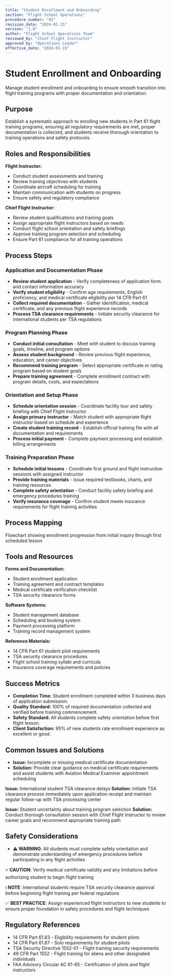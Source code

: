 ```yaml
---
title: "Student Enrollment and Onboarding"
section: "Flight School Operations"
procedure_number: "01"
revision_date: "2024-01-15"
version: "1.0"
author: "Flight School Operations Team"
reviewed_by: "Chief Flight Instructor"
approved_by: "Operations Leader"
effective_date: "2024-01-15"
---
```


# Student Enrollment and Onboarding

Manage student enrollment and onboarding to ensure smooth transition into flight training programs with proper documentation and orientation.

## Purpose

Establish a systematic approach to enrolling new students in Part 61 flight training programs, ensuring all regulatory requirements are met, proper documentation is collected, and students receive thorough orientation to training operations and safety protocols.

## Roles and Responsibilities

**Flight Instructor:**

- Conduct student assessments and training
- Review training objectives with students
- Coordinate aircraft scheduling for training
- Maintain communication with students on progress
- Ensure safety and regulatory compliance

**Chief Flight Instructor:**

- Review student qualifications and training goals
- Assign appropriate flight instructors based on needs
- Conduct flight school orientation and safety briefings
- Approve training program selection and scheduling
- Ensure Part 61 compliance for all training operations
## Process Steps

### Application and Documentation Phase

- **Review student application** - Verify completeness of application form and contact information accuracy
- **Verify student eligibility** - Confirm age requirements, English proficiency, and medical certificate eligibility per 14 CFR Part 61
- **Collect required documentation** - Gather identification, medical certificate, and any previous flight experience records
- **Process TSA clearance requirements** - Initiate security clearance for international students per TSA regulations

### Program Planning Phase

- **Conduct initial consultation** - Meet with student to discuss training goals, timeline, and program options
- **Assess student background** - Review previous flight experience, education, and career objectives
- **Recommend training program** - Select appropriate certificate or rating program based on student goals
- **Prepare training agreement** - Complete enrollment contract with program details, costs, and expectations

### Orientation and Setup Phase

- **Schedule orientation session** - Coordinate facility tour and safety briefing with Chief Flight Instructor
- **Assign primary instructor** - Match student with appropriate flight instructor based on schedule and experience
- **Create student training record** - Establish official training file with all documentation and requirements
- **Process initial payment** - Complete payment processing and establish billing arrangements

### Training Preparation Phase

- **Schedule initial lessons** - Coordinate first ground and flight instruction sessions with assigned instructor
- **Provide training materials** - Issue required textbooks, charts, and training resources
- **Complete safety orientation** - Conduct facility safety briefing and emergency procedures training
- **Verify insurance coverage** - Confirm student meets insurance requirements for flight training activities

## Process Mapping

Flowchart showing enrollment progression from initial inquiry through first scheduled lesson

## Tools and Resources

**Forms and Documentation:**

- Student enrollment application
- Training agreement and contract templates
- Medical certificate verification checklist
- TSA security clearance forms

**Software Systems:**

- Student management database
- Scheduling and booking system
- Payment processing platform
- Training record management system

**Reference Materials:**

- 14 CFR Part 61 student pilot requirements
- TSA security clearance procedures
- Flight school training syllabi and curricula
- Insurance coverage requirements and policies

## Success Metrics

- **Completion Time:** Student enrollment completed within 3 business days of application submission.
- **Quality Standard:** 100% of required documentation collected and verified before training commencement.
- **Safety Standard:** All students complete safety orientation before first flight lesson.
- **Client Satisfaction:** 95% of new students rate enrollment experience as excellent or good.


## Common Issues and Solutions

- **Issue:** Incomplete or missing medical certificate documentation
- **Solution:** Provide clear guidance on medical certificate requirements and assist students with Aviation Medical Examiner appointment scheduling






**Issue:** International student TSA clearance delays
**Solution:** Initiate TSA clearance process immediately upon application receipt and maintain regular follow-up with TSA processing center

**Issue:** Student uncertainty about training program selection
**Solution:** Conduct thorough consultation session with Chief Flight Instructor to review career goals and recommend appropriate training path

## Safety Considerations

- ⚠️ **WARNING**: All students must complete safety orientation and demonstrate understanding of emergency procedures before participating in any flight activities



⚡ **CAUTION**: Verify medical certificate validity and any limitations before authorizing student to begin flight training

ℹ️ **NOTE**: International students require TSA security clearance approval before beginning flight training per federal regulations

✅ **BEST PRACTICE**: Assign experienced flight instructors to new students to ensure proper foundation in safety procedures and flight techniques

## Regulatory References

- 14 CFR Part 61.83 - Eligibility requirements for student pilots
- 14 CFR Part 61.87 - Solo requirements for student pilots
- TSA Security Directive 1552-01 - Flight training security requirements
- 49 CFR Part 1552 - Flight training for aliens and other designated individuals
- FAA Advisory Circular AC 61-65 - Certification of pilots and flight instructors
